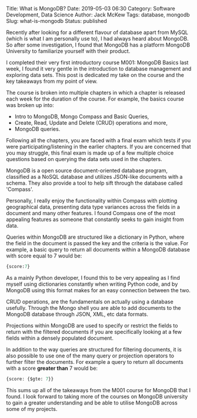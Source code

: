 Title: What is MongoDB?
Date: 2019-05-03 06:30
Category: Software Development, Data Science
Author: Jack McKew
Tags: database, mongodb
Slug: what-is-mongodb
Status: published

Recently after looking for a different flavour of database apart from MySQL (which is what I am personally use to), I had always heard about MongoDB. So after some investigation, I found that MongoDB has a platform MongoDB University to familiarize yourself with their product.

I completed their very first introductory course M001: MongoDB Basics last week, I found it very gentle in the introduction to database management and exploring data sets. This post is dedicated my take on the course and the key takeaways from my point of view.

The course is broken into multiple chapters in which a chapter is released each week for the duration of the course. For example, the basics course was broken up into:

- Intro to MongoDB, Mongo Compass and Basic Queries,
- Create, Read, Update and Delete (CRUD) operations and more,
- MongoDB queries.

Following all the chapters, you are faced with a final exam which tests if you were participating/listening in the earlier chapters. If you are concerned that you may struggle, this final exam is made up of a few multiple choice questions based on querying the data sets used in the chapters.

MongoDB is a open source document-oriented database program, classified as a NoSQL database and utilizes JSON-like documents with a schema. They also provide a tool to help sift through the database called 'Compass'.

Personally, I really enjoy the functionality within Compass with plotting geographical data, presenting data type variances across the fields in a document and many other features. I found Compass one of the most appealing features as someone that constantly seeks to gain insight from data.

Queries within MongoDB are structured like a dictionary in Python, where the field in the document is passed the key and the criteria is the value. For example, a basic query to return all documents within a MongoDB database with score equal to 7 would be:

``` python
{score:7}
```

As a mainly Python developer, I found this to be very appealing as I find myself using dictionaries constantly when writing Python code, and by MongoDB using this format makes for an easy connection between the two.

CRUD operations, are the fundamentals on actually using a database usefully. Through the Mongo shell you are able to add documents to the MongoDB database through JSON, XML, etc data formats.

Projections within MongoDB are used to specify or restrict the fields to return with the filtered documents if you are specifically looking at a few fields within a densely populated document.

In addition to the way queries are structured for filtering documents, it is also possible to use one of the many query or projection operators to further filter the documents. For example a query to return all documents with a score **greater than** 7 would be:

``` python
{score: {$gte: 7}}
```

This sums up all of the takeaways from the M001 course for MongoDB that I found. I look forward to taking more of the courses on MongoDB university to gain a greater understanding and be able to utilise MongoDB across some of my projects.
